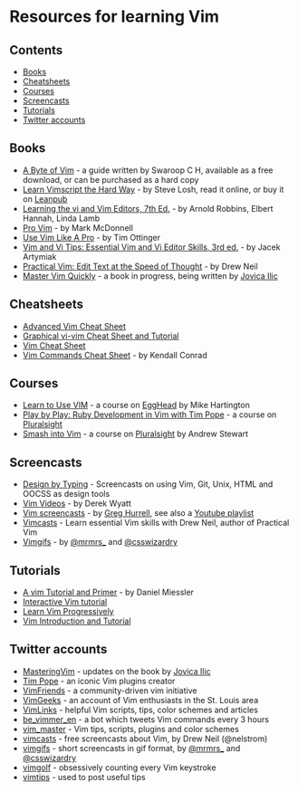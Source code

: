 # Resources for learning Vim

## Contents

- [Books](#books)
- [Cheatsheets](#cheatsheets)
- [Courses](#courses)
- [Screencasts](#screencasts)
- [Tutorials](#tutorials)
- [Twitter accounts](#twitter-accounts)

## Books

- [A Byte of Vim](https://vim.swaroopch.com/) - a guide written by Swaroop C H, available as a free download, or can be purchased as a hard copy
- [Learn Vimscript the Hard Way](http://learnvimscriptthehardway.stevelosh.com/) - by Steve Losh, read it online, or buy it on [Leanpub](https://leanpub.com/learnvimscriptthehardway)
- [Learning the vi and Vim Editors, 7th Ed.](http://shop.oreilly.com/product/9780596529833.do) - by Arnold Robbins, Elbert Hannah, Linda Lamb
- [Pro Vim](http://www.apress.com/us/book/9781484202517) - by Mark McDonnell
- [Use Vim Like A Pro](https://leanpub.com/VimLikeAPro) - by Tim Ottinger
- [Vim and Vi Tips: Essential Vim and Vi Editor Skills, 3rd ed.](http://thevimbook.com/) - by  Jacek Artymiak
- [Practical Vim: Edit Text at the Speed of Thought](https://pragprog.com/book/dnvim/practical-vim) - by Drew Neil
- [Master Vim Quickly](https://jovicailic.org/mastering-vim-quickly/) - a book in progress, being written by [Jovica Ilic](https://twitter.com/jovica)

## Cheatsheets

- [Advanced Vim Cheat Sheet](http://vimsheet.com/advanced.html)
- [Graphical vi-vim Cheat Sheet and Tutorial](http://www.viemu.com/a_vi_vim_graphical_cheat_sheet_tutorial.html)
- [Vim Cheat Sheet](https://vim.rtorr.com/)
- [Vim Commands Cheat Sheet](http://www.angelwatt.com/coding/notes/vim-commands.html) - by Kendall Conrad

## Courses

- [Learn to Use VIM](https://egghead.io/courses/learn-to-use-vim) - a course on [EggHead](https://egghead.io) by Mike Hartington
- [Play by Play: Ruby Development in Vim with Tim Pope](https://www.pluralsight.com/courses/play-by-play-tim-pope)  - a course on [Pluralsight](https://www.pluralsight.com/)
- [Smash into Vim](https://www.pluralsight.com/courses/smash-into-vim) - a course on [Pluralsight](https://www.pluralsight.com/) by Andrew Stewart

## Screencasts

- [Design by Typing](http://designbytyping.com/) -  Screencasts on using Vim, Git, Unix, HTML and OOCSS as design tools
- [Vim Videos](http://derekwyatt.org/vim/tutorials/index.html) - by Derek Wyatt
- [Vim screencasts](https://wincent.com/wiki/Vim_screencasts) - by [Greg Hurrell](https://github.com/wincent), see also a [Youtube playlist](https://www.youtube.com/playlist?list=PLwJS-G75vM7kFO-yUkyNphxSIdbi_1NKX)
- [Vimcasts](http://vimcasts.org/) - Learn essential Vim skills with Drew Neil, author of Practical Vim
- [Vimgifs](https://vimgifs.com/) - by [@mrmrs\_](https://twitter.com/mrmrs_) and [@csswizardry](https://twitter.com/csswizardry)

## Tutorials

- [A vim Tutorial and Primer](https://danielmiessler.com/study/vim/#gs.eR3SPtk) - by Daniel Miessler
- [Interactive Vim tutorial](http://www.openvim.com/)
- [Learn Vim Progressively](http://yannesposito.com/Scratch/en/blog/Learn-Vim-Progressively/)
- [Vim Introduction and Tutorial](https://blog.interlinked.org/tutorials/vim_tutorial.html)

## Twitter accounts

- [MasteringVim](https://twitter.com/MasteringVim) - updates on the book by [Jovica Ilic](https://twitter.com/jovica)
- [Tim Pope](https://twitter.com/tpope) - an iconic Vim plugins creator
- [VimFriends](https://twitter.com/VimFriends) - a community-driven vim initiative
- [VimGeeks](https://twitter.com/VimGeeks) - an account of Vim enthusiasts in the St. Louis area
- [VimLinks](https://twitter.com/VimLinks) - helpful Vim scripts, tips, color schemes and articles
- [be\_vimmer\_en](https://twitter.com/be_vimmer_en) - a bot which tweets Vim commands every 3 hours
- [vim\_master](https://twitter.com/vim_master) - Vim tips, scripts, plugins and color schemes
- [vimcasts](https://twitter.com/vimcasts) - free screencasts about Vim, by Drew Neil (@nelstrom)
- [vimgifs](https://twitter.com/vimgifs) - short screencasts in gif format, by [@mrmrs\_](https://twitter.com/mrmrs_) and [@csswizardry](https://twitter.com/csswizardry)
- [vimgolf](https://twitter.com/vimgolf) - obsessively counting every Vim keystroke
- [vimtips](https://twitter.com/vimtips) - used to post useful tips


